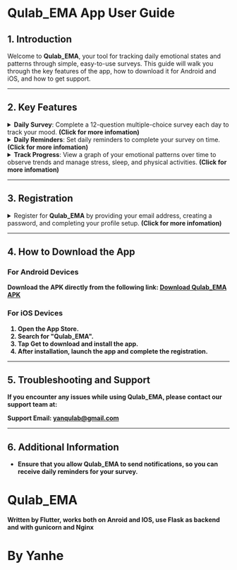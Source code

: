 # Qulab_EMA App User Guide

## 1. Introduction
Welcome to **Qulab_EMA**, your tool for tracking daily emotional states and patterns through simple, easy-to-use surveys. This guide will walk you through the key features of the app, how to download it for Android and iOS, and how to get support.

---

## 2. Key Features
<details>
  <summary><b>Daily Survey</b>: Complete a 12-question multiple-choice survey each day to track your mood. <b>(Click for more infomation)</b></summary>
    <div style="display: flex; justify-content: space-between;">
    <img src=""https://raw.githubusercontent.com/ryhmtxx/Qulab_EMA/refs/heads/main/iOS_screenshots/survey.png" alt="survey1" width="300">
    <img src=""https://raw.githubusercontent.com/ryhmtxx/Qulab_EMA/refs/heads/main/iOS_screenshots/survey2.png" alt="survey2" width="300">
  </div>
</details>

<details>
  <summary><b>Daily Reminders</b>: Set daily reminders to complete your survey on time. <b>(Click for more infomation)</b></summary>
    <div style="display: flex; justify-content: space-between;">
    <img src="https://raw.githubusercontent.com/ryhmtxx/Qulab_EMA/refs/heads/main/iOS_screenshots/time.png" alt="time1" width="300">
    <img src="https://raw.githubusercontent.com/ryhmtxx/Qulab_EMA/refs/heads/main/iOS_screenshots/time2.png" alt="time2" width="300">
  </div>
</details>

<details>
  <summary><b>Track Progress</b>: View a graph of your emotional patterns over time to observe trends and manage stress, sleep, and physical activities. <b>(Click for more infomation)</b></summary>
    <div style="display: flex; justify-content: space-between;">
    <img src="https://raw.githubusercontent.com/ryhmtxx/Qulab_EMA/refs/heads/main/iOS_screenshots/result_new.png" alt="result" width="300">
    <img src="https://raw.githubusercontent.com/ryhmtxx/Qulab_EMA/refs/heads/main/iOS_screenshots/result1.png" alt="result1" width="300">
    <img src="https://raw.githubusercontent.com/ryhmtxx/Qulab_EMA/refs/heads/main/iOS_screenshots/result2.png" alt="result2" width="300">
  </div>
</details>
    

---

## 3. Registration
<details>
  <summary>Register for <b>Qulab_EMA</b> by providing your email address, creating a password, and completing your profile setup. <b>(Click for more infomation)<b/></summary>
    <div style="display: flex; justify-content: space-between;">
    <img src="https://raw.githubusercontent.com/ryhmtxx/Qulab_EMA/refs/heads/main/iOS_screenshots/register1.png" alt="register1" width="300">
    <img src="https://raw.githubusercontent.com/ryhmtxx/Qulab_EMA/refs/heads/main/iOS_screenshots/register2.png" alt="register2" width="300">
    <img src="https://raw.githubusercontent.com/ryhmtxx/Qulab_EMA/refs/heads/main/iOS_screenshots/register3.png" alt="register3" width="300">
  </div>
</details>


---

## 4. How to Download the App

### For Android Devices
Download the APK directly from the following link:
[Download Qulab_EMA APK](https://github.com/ryhmtxx/Qulab_EMA/releases/download/Qulab_EMA/Qulab_EMA.apk)


### For iOS Devices
1. Open the App Store.
2. Search for **"Qulab_EMA"**.
3. Tap **Get** to download and install the app.
4. After installation, launch the app and complete the registration.

---

## 5. Troubleshooting and Support
If you encounter any issues while using **Qulab_EMA**, please contact our support team at:

**Support Email**: [yanqulab@gmail.com](mailto:yanqulab@gmail.com)

---

## 6. Additional Information
- Ensure that you allow **Qulab_EMA** to send notifications, so you can receive daily reminders for your survey.


# Qulab_EMA

Written by Flutter, works both on Anroid and IOS, use Flask as backend and with gunicorn and Nginx



# By Yanhe
